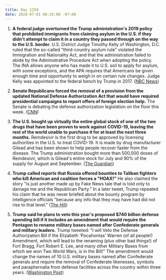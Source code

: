 ```yaml
---
title: Day 1259
date: 2020-07-01 06:35:00 -07:00
---
```


1. **A federal judge overturned the Trump administration's 2019 policy that prohibited immigrants from claiming asylum in the U.S. if they didn't attempt to claim it in a country they passed through on the way to the U.S. border.** U.S. District Judge Timothy Kelly of Washington, D.C. ruled that the so-called "third-country asylum rule" violated the Immigration and Nationality Act, and that the administration failed to abide by the Administrative Procedure Act when adopting the policy. The INA allows anyone who has made it to U.S. soil to apply for asylum, with some exceptions, and the APA requires that Americans be given enough time and opportunity to weigh in on certain rule changes. Judge Kelly was appointed to the federal bench by Trump in 2017. ([NBC News](https://www.nbcnews.com/news/us-news/judge-overturns-trump-border-rule-requiring-immigrants-first-claim-asylum-n1232629))

2. **Senate Republicans forced the removal of a provision from the updated National Defense Authorization Act that would have required presidential campaigns to report offers of foreign election help.** The Senate is debating the defense authorization legislation on the floor this week. ([CNN](https://www.cnn.com/2020/06/30/politics/senate-removes-ban-foreign-election-help/index.html))

3. **The U.S. bought up virtually the entire global stock of one of the two drugs that have been proven to work against COVID-19, leaving the rest of the world unable to purchase it for at least the next three months.** Remdesivir is the first drug to be approved by licensing authorities in the U.S. to treat COVID-19. It is made by drug manufacturer Gilead and has been shown to help people recover faster from the disease. The Trump administration bought more than 500,000 doses of Remdesivir, which is Gilead's entire stock for July and 90% of the supply for August and September. ([The Guardian](https://www.theguardian.com/us-news/2020/jun/30/us-buys-up-world-stock-of-key-covid-19-drug))

4. **Trump called reports that Russia offered bounties to Taliban fighters who kill American and coalition forces a "HOAX!"** He also claimed the story "is just another made up by Fake News tale that is told only to damage me and the Republican Party." In a later tweet, Trump repeated his claim that he was never briefed about the bounty program by intelligence officials "because any info that they may have had did not rise to that level." ([The Hill](https://thehill.com/homenews/administration/505379-trump-dismisses-russian-bounty-allegations-as-a-hoax))

5. **Trump said he plans to veto this year's proposed $740 billion defense spending bill if it includes an amendment that would require the Pentagon to rename military bases named after Confederate generals and military leaders.** Trump tweeted: "I will Veto the Defense Authorization Bill if the Elizabeth ‘Pocahontas’ Warren (of all people!) Amendment, which will lead to the renaming (plus other bad things!) of Fort Bragg, Fort Robert E. Lee, and many other Military Bases from which we won Two World Wars, is in the Bill!" The amendment would change the names of 10 U.S. military bases named after Confederate generals and require the removal of Confederate likenesses, symbols and paraphernalia from defense facilities across the country within three years. ([Washington Post](https://www.washingtonpost.com/nation/2020/07/01/confederate-military-base-renaming-trump/?utm_source=reddit.com))